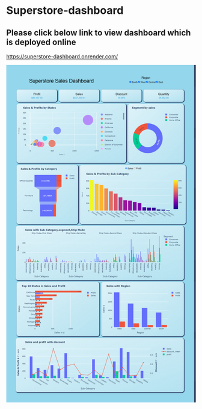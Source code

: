 # Superstore-dashboard
## Please click below link to view dashboard which is deployed online

https://superstore-dashboard.onrender.com/


![](https://github.com/hareeharan03/Superstore-dashboard/blob/4de2f42ccbd7169c54d55100604a7726285bb172/output/Dashboard.png)
